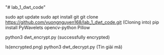 "# lab_1_dwt_code" 

sudo apt update
sudo apt install git
git clone https://github.com/vuongnguyen168/lab_1_dwt_code.git (Cloning into)
pip install PyWavelets opencv-python Pillow

python3 dwt_encrypt.py (successfully encrypted)

ls(encrypted.png)
python3 dwt_decrypt.py (Tin giải mã)

